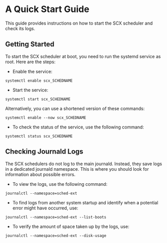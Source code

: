 # A Quick Start Guide

This guide provides instructions on how to start the SCX scheduler and check its logs.

## Getting Started
To start the SCX scheduler at boot, you need to run the systemd service as root. Here are the steps:

- Enable the service:

```
systemctl enable scx_SCHEDNAME
```

- Start the service:

```
systemctl start scx_SCHEDNAME
```

Alternatively, you can use a shortened version of these commands:

```
systemctl enable --now scx_SCHEDNAME
```

- To check the status of the service, use the following command:

```
systemctl status scx_SCHEDNAME
```

## Checking Journald Logs

The SCX schedulers do not log to the main journald. Instead, they save logs in a dedicated journald namespace.
This is where you should look for information about possible errors.

- To view the logs, use the following command:

```
journalctl --namespace=sched-ext
```

- To find logs from another system startup and identify when a potential error might have occurred, use:

```
journalctl --namespace=sched-ext --list-boots
```

- To verify the amount of space taken up by the logs, use:

```
journalctl --namespace=sched-ext --disk-usage
```

